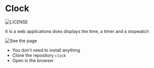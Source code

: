 # Clock

![LICENSE](https://img.shields.io/static/v1?label=LICENSE&message=MIT&color=blue&link=https://github.com/goddmartee/clock/blob/master/LICENSE)

It is a web applications does displays the time, a timer and a stopwatch

![See the page](https://goddmartee.github.io/clock/)

- You don't need to install anything
- Clone the repository `clock`
- Open in the browser
